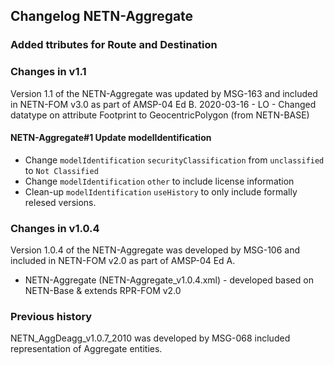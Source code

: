 ## Changelog NETN-Aggregate

### Added ttributes for Route and Destination

### Changes in v1.1
Version 1.1 of the NETN-Aggregate was updated by MSG-163 and included in NETN-FOM v3.0 as part of AMSP-04 Ed B.
2020-03-16 - LO - Changed datatype on attribute Footprint to GeocentricPolygon (from NETN-BASE)

#### NETN-Aggregate#1 Update modelIdentification
* Change `modelIdentification` `securityClassification` from `unclassified` to `Not Classified`
* Change `modelIdentification` `other` to include license information
* Clean-up `modelIdentification` `useHistory` to only include formally relesed versions. 

### Changes in v1.0.4
Version 1.0.4 of the NETN-Aggregate was developed by MSG-106 and included in NETN-FOM v2.0 as part of AMSP-04 Ed A.

* NETN-Aggregate (NETN-Aggregate_v1.0.4.xml) - developed based on NETN-Base & extends RPR-FOM v2.0


### Previous history
NETN_AggDeagg_v1.0.7_2010 was developed by MSG-068 included representation of Aggregate entities.